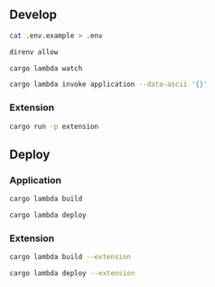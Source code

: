 ## Develop

```sh
cat .env.example > .env
```

```sh
direnv allow
```

```sh
cargo lambda watch
```

```sh
cargo lambda invoke application --data-ascii '{}'
```

### Extension

```sh
cargo run -p extension
```

## Deploy

### Application

```sh
cargo lambda build
```

```sh
cargo lambda deploy
```

### Extension

```sh
cargo lambda build --extension
```

```sh
cargo lambda deploy --extension
```
